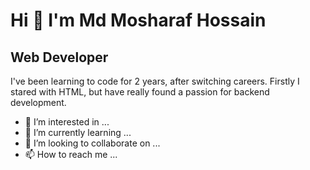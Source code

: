 # Hi 👋 I'm Md Mosharaf Hossain

## Web Developer
I've been learning to code for 2 years, after switching careers. Firstly I stared with HTML, but have really found a passion for backend development.

- 👀 I’m interested in ...
- 🌱 I’m currently learning ...
- 💞️ I’m looking to collaborate on ...
- 📫 How to reach me ...
